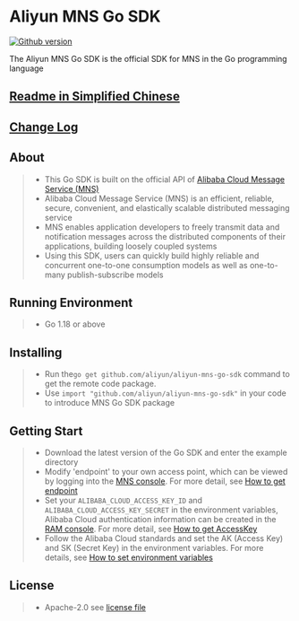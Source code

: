 # Aliyun MNS Go SDK

[![Github version](https://badgen.net/badge/color/1.0.3/green?label=version)](https://badgen.net/badge/color/1.0.3/green?label=version)

The Aliyun MNS Go SDK is the official SDK for MNS in the Go programming language

## [Readme in Simplified Chinese](README-CN.md)

## [Change Log](CHANGELOG.md)

## About

> - This Go SDK is built on the official API
    of [Alibaba Cloud Message Service (MNS)](https://www.aliyun.com/product/mns/)
> - Alibaba Cloud Message Service (MNS) is an efficient, reliable, secure, convenient, and elastically scalable
    distributed messaging service
> - MNS enables application developers to freely transmit data and notification messages across the distributed
    components of their applications, building loosely coupled systems
> - Using this SDK, users can quickly build highly reliable and concurrent one-to-one consumption models as well as
    one-to-many publish-subscribe models

## Running Environment

> - Go 1.18 or above

## Installing

> - Run the`go get github.com/aliyun/aliyun-mns-go-sdk` command to get the remote code package.
> - Use `import "github.com/aliyun/aliyun-mns-go-sdk"` in your code to introduce MNS Go SDK package

## Getting Start

> - Download the latest version of the Go SDK and enter the example directory
> - Modify 'endpoint' to your own access point, which can be viewed by logging into
    the [MNS console](https://mns.console.aliyun.com/). For more detail,
    see [How to get endpoint](https://help.aliyun.com/zh/mns/user-guide/manage-queues-in-the-console?spm=a2c4g.11186623.0.i25#section-yhc-ix5-300)
> - Set your `ALIBABA_CLOUD_ACCESS_KEY_ID` and
    `ALIBABA_CLOUD_ACCESS_KEY_SECRET` in the environment variables, Alibaba Cloud authentication information can be
    created in the [RAM console](https://ram.console.aliyun.com/).
    For more detail,
    see [How to get AccessKey](https://help.aliyun.com/document_detail/53045.html?spm=a2c4g.11186623.0.i29#task-354412)
> - Follow the Alibaba Cloud standards and set the AK (Access Key) and SK (Secret Key) in the environment variables. For
    more details,
    see [How to set environment variables](https://help.aliyun.com/zh/sdk/developer-reference/configure-the-alibaba-cloud-accesskey-environment-variable-on-linux-macos-and-windows-systems)

## License

> - Apache-2.0 see [license file](LICENSE)



